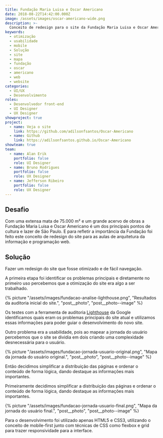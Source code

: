 ```yaml
---
title: Fundação Maria Luisa e Oscar Americano
date: 2018-08-22T14:42:00.000Z
image: /assets/images/oscar-americano-wide.png
description: >-
  Conceito de redesign para o site da Fundação Maria Luisa e Oscar Americano.
keywords:
  - otimização
  - usabilidade
  - mobile
  - Solução
  - site
  - mapa
  - fundação
  - oscar
  - americano
  - web
  - website
categories:
  - UI/UX
  - Desenvolvimento
roles:
  - Desenvolvedor front-end
  - UI Designer
  - UX Designer
showproject: true
project:
  - name: Veja o site
    link: https://github.com/adilsonfsantos/Oscar-Americano
  - name: Github
    link: https://adilsonfsantos.github.io/Oscar-Americano
showteam: true
team:
  - name: Alan Erik
    portfolio: false
    role: UI Designer
  - name: Bruno Rodrigues
    portfolio: false
    role: UX Designer
  - name: Jefferson Ribeiro
    portfolio: false
    role: UX Designer
---
```


## Desafio

Com uma extensa mata de 75.000 m² e um grande acervo de obras a Fundação Maria Luisa e Oscar Americano é um dos principais pontos de cultura e lazer de São Paulo. E para refletir a importância da Fundação foi feito este conceito de redesign do site para as aulas de arquitetura da informação e programação web.

## Solução

Fazer um redesign do site que fosse otimizado e de fácil navegação.

A primeira etapa foi identificar os problemas principais e diretamente no primeiro uso percebemos que a otimização do site era algo a ser trabalhado.

{% picture "/assets/images/fundacao-analise-lighthouse.png", "Resultados da auditoria inicial do site.", "post__photo", "post__photo--image" %}

Os testes com a ferramenta de auditoria [Lighthouse](https://developers.google.com/web/tools/lighthouse/?hl=pt-br) da Google identificamos quais eram os problemas principais do site atual e utilizamos essas informações para poder guiar o desenvolvimento do novo site.

Outro problema era a usabilidade, pois ao mapear a jornada do usuário percebemos que o site se dividia em dois criando uma complexidade desnecessária para o usuário.

{% picture "/assets/images/fundacao-jornada-usuario-original.png", "Mapa da jornada do usuário original.", "post__photo", "post__photo--image" %}

Então decidimos simplificar a distribuição das páginas e ordenar o conteúdo de forma lógica, dando destaque as informações mais importantes.

Primeiramente decidimos simplificar a distribuição das páginas e ordenar o conteúdo de forma lógica, dando destaque as informações mais importantes.

{% picture "/assets/images/fundacao-jornada-usuario-final.png", "Mapa da jornada do usuário final.", "post__photo", "post__photo--image" %}

Para o desenvolvimento foi utilizado apenas HTML5 e CSS3, utilizando o conceito de mobile-first junto com técnicas de CSS como flexbox e grid para trazer responsividade para a interface.
